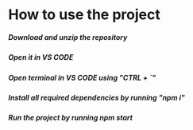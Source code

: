 <h1>How to use the project</h1>
<h5>Download and unzip the repository</h5>
<h5>Open it in VS CODE</h5>
<h5>Open terminal in VS CODE using "CTRL + `"</h5>
<h5>Install all required dependencies by running "npm i"</h5>
<h5>Run the project by running npm start</h5>

       

  
        
